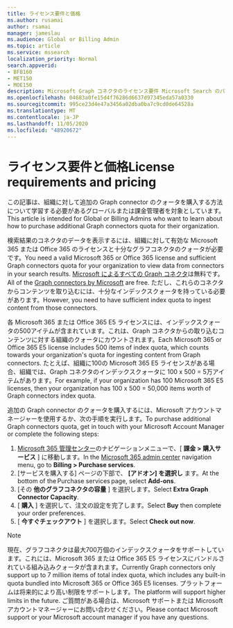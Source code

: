 ```yaml
---
title: ライセンス要件と価格
ms.author: rusamai
author: rsamai
manager: jameslau
ms.audience: Global or Billing Admin
ms.topic: article
ms.service: mssearch
localization_priority: Normal
search.appverid:
- BFB160
- MET150
- MOE150
description: Microsoft Graph コネクタのライセンス要件 Microsoft Search のパブリックプレビュー
ms.openlocfilehash: 04683a0fe15d4f76286d6637d97345eda57a0330
ms.sourcegitcommit: 995ce23d4e47a3456a02dba0ba7c9cd0de64528a
ms.translationtype: MT
ms.contentlocale: ja-JP
ms.lasthandoff: 11/05/2020
ms.locfileid: "48920672"
---
```

# <a name="license-requirements-and-pricing"></a><span data-ttu-id="065fd-103">ライセンス要件と価格</span><span class="sxs-lookup"><span data-stu-id="065fd-103">License requirements and pricing</span></span>

<span data-ttu-id="065fd-104">この記事は、組織に対して追加の Graph connector のクォータを購入する方法について学習する必要があるグローバルまたは課金管理者を対象としています。</span><span class="sxs-lookup"><span data-stu-id="065fd-104">This article is intended for Global or Billing Admins who want to learn about how to purchase additional Graph connectors quota for their organization.</span></span>

<span data-ttu-id="065fd-105">検索結果のコネクタのデータを表示するには、組織に対して有効な Microsoft 365 または Office 365 のライセンスと十分なグラフコネクタのクォータが必要です。</span><span class="sxs-lookup"><span data-stu-id="065fd-105">You need a valid Microsoft 365 or Office 365 license and sufficient Graph connectors quota for your organization to view data from connectors in your search results.</span></span> <span data-ttu-id="065fd-106">[Microsoft によるすべての Graph コネクタ](configure-connector.md)は無料です。</span><span class="sxs-lookup"><span data-stu-id="065fd-106">All of the [Graph connectors by Microsoft](configure-connector.md) are free.</span></span> <span data-ttu-id="065fd-107">ただし、これらのコネクタからコンテンツを取り込むには、十分なインデックスクォータを持っている必要があります。</span><span class="sxs-lookup"><span data-stu-id="065fd-107">However, you need to have sufficient index quota to ingest content from those connectors.</span></span>

<span data-ttu-id="065fd-108">各 Microsoft 365 または Office 365 E5 ライセンスには、インデックスクォータの500アイテムが含まれています。これは、Graph コネクタからの取り込むコンテンツに対する組織のクォータにカウントされます。</span><span class="sxs-lookup"><span data-stu-id="065fd-108">Each Microsoft 365 or Office 365 E5 license includes 500 items of index quota, which counts towards your organization's quota for ingesting content from Graph connectors.</span></span> <span data-ttu-id="065fd-109">たとえば、組織に100の Microsoft 365 E5 ライセンスがある場合、組織では、Graph コネクタのインデックスクォータに 100 x 500 = 5万アイテムがあります。</span><span class="sxs-lookup"><span data-stu-id="065fd-109">For example, if your organization has 100 Microsoft 365 E5 licenses, then your organization has 100 x 500 = 50,000 items worth of Graph connectors index quota.</span></span>

<span data-ttu-id="065fd-110">追加の Graph connector のクォータを購入するには、Microsoft アカウントマネージャーを使用するか、次の手順を実行します。</span><span class="sxs-lookup"><span data-stu-id="065fd-110">To purchase additional Graph connectors quota, get in touch with your Microsoft Account Manager or complete the following steps:</span></span>

1. <span data-ttu-id="065fd-111">[Microsoft 365 管理センター](https://admin.microsoft.com)のナビゲーションメニューで、[ **課金 > 購入サービス** ] に移動します。</span><span class="sxs-lookup"><span data-stu-id="065fd-111">In the [Microsoft 365 admin center](https://admin.microsoft.com) navigation menu, go to **Billing > Purchase services**.</span></span>
2. <span data-ttu-id="065fd-112">[サービスを購入する] ページの下部で、 **[アドオン] を選択し** ます。</span><span class="sxs-lookup"><span data-stu-id="065fd-112">At the bottom of the Purchase services page, select **Add-ons**.</span></span>
3. <span data-ttu-id="065fd-113">[その **他のグラフコネクタの容量** ] を選択します。</span><span class="sxs-lookup"><span data-stu-id="065fd-113">Select **Extra Graph Connector Capacity**.</span></span>
4. <span data-ttu-id="065fd-114">[ **購入** ] を選択して、注文の設定を完了します。</span><span class="sxs-lookup"><span data-stu-id="065fd-114">Select **Buy** then complete your order preferences.</span></span>
5. <span data-ttu-id="065fd-115">[ **今すぐチェックアウト** ] を選択します。</span><span class="sxs-lookup"><span data-stu-id="065fd-115">Select **Check out now**.</span></span>

>[!NOTE]
><span data-ttu-id="065fd-116">現在、グラフコネクタは最大700万個のインデックスクォータをサポートしています。これには、Microsoft 365 または Office 365 E5 ライセンスにバンドルされている組み込みクォータが含まれます。</span><span class="sxs-lookup"><span data-stu-id="065fd-116">Currently Graph connectors only support up to 7 million items of total index quota, which includes any built-in quota bundled into Microsoft 365 or Office 365 E5 licenses.</span></span> <span data-ttu-id="065fd-117">プラットフォームは将来的により高い制限をサポートします。</span><span class="sxs-lookup"><span data-stu-id="065fd-117">The platform will support higher limits in the future.</span></span> <span data-ttu-id="065fd-118">ご質問がある場合は、Microsoft サポートまたは Microsoft アカウントマネージャーにお問い合わせください。</span><span class="sxs-lookup"><span data-stu-id="065fd-118">Please contact Microsoft support or your Microsoft account manager if you have any questions.</span></span>

